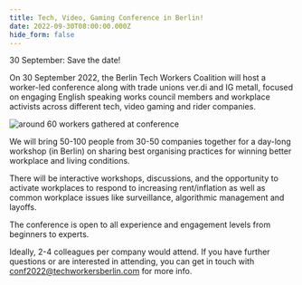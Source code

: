 ```yaml
---
title: Tech, Video, Gaming Conference in Berlin!
date: 2022-09-30T08:00:00.000Z
hide_form: false
---
```

30 September: Save the date!



On 30 September 2022, the Berlin Tech Workers Coalition will host a worker-led conference along with trade unions ver.di and IG metall, focused on engaging English speaking works council members and workplace activists across different tech, video gaming and rider companies. 

![around 60 workers gathered at conference ](/assets/img/crowd_twc.jpg)

We will bring 50-100 people from 30-50 companies together for a day-long workshop (in Berlin) on sharing best organising practices for winning better workplace and living conditions. 

There will be interactive workshops, discussions, and the opportunity to activate workplaces to respond to increasing rent/inflation as well as common workplace issues like surveillance, algorithmic management and layoffs. 

The conference is open to all experience and engagement levels from beginners to experts.

Ideally, 2-4 colleagues per company would attend. If you have further questions or are interested in attending, you can get in touch with conf2022@techworkersberlin.com for more info.
